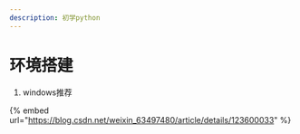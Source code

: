 ```yaml
---
description: 初学python
---
```


# 环境搭建

1. windows推荐

{% embed url="https://blog.csdn.net/weixin_63497480/article/details/123600033" %}
